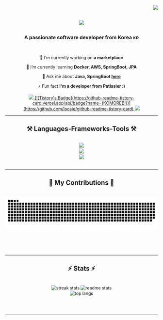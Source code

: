 <img align="right" src="https://visitor-badge.laobi.icu/badge?page_id=Komo1284.Komo1284" />

<h1 align="center">
    <img src="https://readme-typing-svg.herokuapp.com/?font=Righteous&size=35&center=true&vCenter=true&width=500&height=70&duration=4000&lines=Hi+There!+👋;+I'm+KOMOREBI+!;" />
</h1>

<h3 align="center">A passionate software developer from Korea ᴋʀ</h3>

<br/>

<div align="center">
 
 🔭 I’m currently working on **a marketplace**
 
 🌱 I’m currently learning **Docker, AWS, SpringBoot, JPA**

💬 Ask me about **Java, SpringBoot [here](https://github.com/Komo1284)**

⚡ Fun fact **I'm a developer from Patissier :)**

 </div>
 
<div align="center"> 
  <a href="mailto:pedro.sales.rkdgur96@gmail.com">
    <img src="https://img.shields.io/badge/Gmail-333333?style=for-the-badge&logo=gmail&logoColor=red" />
  </a>
  <a href="https://komorebi1284.tistory.com/" target="_blank">
    [![Tistory's Badge](https://github-readme-tistory-card.vercel.app/api/badge?name={KOMOREBI})](https://github.com/loosie/github-readme-tistory-card)
  </a>
  <a href="https://island-fuchsia-d7d.notion.site/c9e28d38e75240029b3f33e61e6f7cac](https://island-fuchsia-d7d.notion.site/c9e28d38e75240029b3f33e61e6f7cac" target="_blank">
     <img src="https://img.shields.io/badge/Portfolio-FF5722?style=for-the-badge&logo=todoist&logoColor=white" target="_blank" /> <!-- sqlite, safari, google-chrome are other good icon options -->
  </a>
</div>

 <hr/>
 
<h2 align="center">⚒️ Languages-Frameworks-Tools ⚒️</h2>
<br/>
<div align="center">
    <img src="https://skillicons.dev/icons?i=apple,windows,linux,ubuntu" /><br>
    <img src="https://skillicons.dev/icons?i=html,css,tailwind,javascript,vscode,eclipse,idea,git,github,notion" /><br>
    <img src="https://skillicons.dev/icons?i=py,java,spring,maven,gradle,hibernate,postman,mysql,aws,docker" /><br>
</div>
<br/>
<hr/>

<div align="center">
  <h2>🐍 My Contributions 🐍</h2>
  <br>
  <img alt="snake eating my contributions" src="https://raw.githubusercontent.com/Komo1284/Komo1284/output/github-contribution-grid-snake.svg" />
  
  <br/><br/><br/>
</div>

<hr/>
<h2 align="center">⚡ Stats ⚡</h2>
<br>
<div align=center>
  <img width=390 src="https://github-readme-streak-stats-Komo1284.vercel.app/?user=Komo1284&count_private=true&theme=react&border_radius=10" alt="streak stats"/>
  <img width=390 src="https://github-readme-stats-Komo1284.vercel.app/api?username=Komo1284&count_private=true&show_icons=true&theme=react&rank_icon=github&border_radius=10" alt="readme stats" />
  <br/>
  <img width=325 align="center" src="https://github-readme-stats-Komo1284.vercel.app/api/top-langs/?username=Komo1284&hide=HTML&langs_count=8&layout=compact&theme=react&border_radius=10&size_weight=0.5&count_weight=0.5&exclude_repo=github-readme-stats" alt="top langs" />
</div>

<br/><br/>

<hr/>

